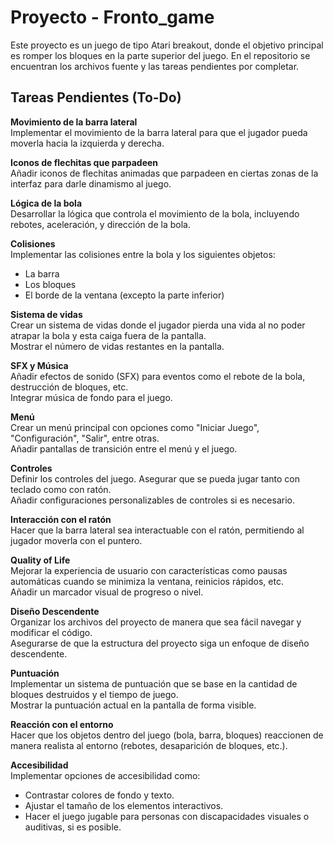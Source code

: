 
# Proyecto - Fronto_game

Este proyecto es un juego de tipo Atari breakout, donde el objetivo principal es romper los bloques en la parte superior del juego. En el repositorio se encuentran los archivos fuente y las tareas pendientes por completar.

## Tareas Pendientes (To-Do)

**Movimiento de la barra lateral**  
Implementar el movimiento de la barra lateral para que el jugador pueda moverla hacia la izquierda y derecha.

**Iconos de flechitas que parpadeen**  
Añadir iconos de flechitas animadas que parpadeen en ciertas zonas de la interfaz para darle dinamismo al juego.

**Lógica de la bola**  
Desarrollar la lógica que controla el movimiento de la bola, incluyendo rebotes, aceleración, y dirección de la bola.

**Colisiones**  
Implementar las colisiones entre la bola y los siguientes objetos:
- La barra
- Los bloques
- El borde de la ventana (excepto la parte inferior)

**Sistema de vidas**  
Crear un sistema de vidas donde el jugador pierda una vida al no poder atrapar la bola y esta caiga fuera de la pantalla.  
Mostrar el número de vidas restantes en la pantalla.

**SFX y Música**  
Añadir efectos de sonido (SFX) para eventos como el rebote de la bola, destrucción de bloques, etc.  
Integrar música de fondo para el juego.

**Menú**  
Crear un menú principal con opciones como "Iniciar Juego", "Configuración", "Salir", entre otras.  
Añadir pantallas de transición entre el menú y el juego.

**Controles**  
Definir los controles del juego. Asegurar que se pueda jugar tanto con teclado como con ratón.  
Añadir configuraciones personalizables de controles si es necesario.

**Interacción con el ratón**  
Hacer que la barra lateral sea interactuable con el ratón, permitiendo al jugador moverla con el puntero.

**Quality of Life**  
Mejorar la experiencia de usuario con características como pausas automáticas cuando se minimiza la ventana, reinicios rápidos, etc.  
Añadir un marcador visual de progreso o nivel.

**Diseño Descendente**  
Organizar los archivos del proyecto de manera que sea fácil navegar y modificar el código.  
Asegurarse de que la estructura del proyecto siga un enfoque de diseño descendente.

**Puntuación**  
Implementar un sistema de puntuación que se base en la cantidad de bloques destruidos y el tiempo de juego.  
Mostrar la puntuación actual en la pantalla de forma visible.

**Reacción con el entorno**  
Hacer que los objetos dentro del juego (bola, barra, bloques) reaccionen de manera realista al entorno (rebotes, desaparición de bloques, etc.).

**Accesibilidad**  
Implementar opciones de accesibilidad como:
- Contrastar colores de fondo y texto.
- Ajustar el tamaño de los elementos interactivos.
- Hacer el juego jugable para personas con discapacidades visuales o auditivas, si es posible.
